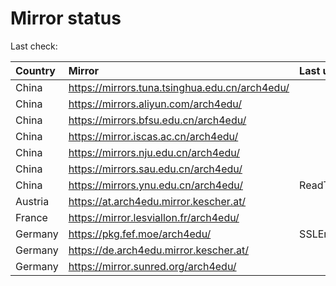 <script src="./time.js"></script>
# Mirror status
Last check: <script type="text/javascript">localize(1692951650.3220901);</script>

|Country|Mirror|Last update|
|:------|:-----|:----------|
|China|https://mirrors.tuna.tsinghua.edu.cn/arch4edu/|<script type="text/javascript">localize(1692901687);</script>|
|China|https://mirrors.aliyun.com/arch4edu/|<script type="text/javascript">localize(1692901670);</script>|
|China|https://mirrors.bfsu.edu.cn/arch4edu/|<script type="text/javascript">localize(1692901687);</script>|
|China|https://mirror.iscas.ac.cn/arch4edu/|<script type="text/javascript">localize(1692901687);</script>|
|China|https://mirrors.nju.edu.cn/arch4edu/|<script type="text/javascript">localize(1692901687);</script>|
|China|https://mirrors.sau.edu.cn/arch4edu/|<script type="text/javascript">localize(1692901687);</script>|
|China|https://mirrors.ynu.edu.cn/arch4edu/|ReadTimeout|
|Austria|https://at.arch4edu.mirror.kescher.at/|<script type="text/javascript">localize(1692901687);</script>|
|France|https://mirror.lesviallon.fr/arch4edu/|<script type="text/javascript">localize(1692901687);</script>|
|Germany|https://pkg.fef.moe/arch4edu/|SSLError|
|Germany|https://de.arch4edu.mirror.kescher.at/|<script type="text/javascript">localize(1692901687);</script>|
|Germany|https://mirror.sunred.org/arch4edu/|<script type="text/javascript">localize(1692901687);</script>|

<script src="./tablefilter/tablefilter.js"></script>
<script src="./table.js"></script>